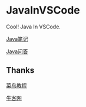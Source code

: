 # JavaInVSCode

Cool! Java In VSCode.

[Java笔记](https://github.com/Peefy/JavaInVSCode/tree/master/src/README_POINTS.md)

[Java问答](https://github.com/Peefy/JavaInVSCode/tree/master/src/README.md)

## Thanks

[菜鸟教程](http://www.runoob.com/)

[牛客网](https://www.nowcoder.com)
